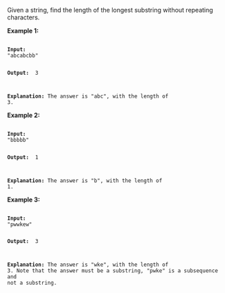 Given a string, find the length of the longest substring without repeating characters.

<strong>Example 1: </strong>

<code>
<strong>Input:</strong>
"abcabcbb"
 
<strong>Output: </strong>
3

<strong>Explanation:</strong>
The answer is "abc", with the length of 3.
</code>

<strong>Example 2: </strong>

<code>
<strong>Input:</strong>
"bbbbb"
 
<strong>Output: </strong>
1

<strong>Explanation:</strong>
The answer is "b", with the length of 1.
</code>

<strong>Example 3: </strong>

<code>
<strong>Input:</strong>
"pwwkew"
 
<strong>Output: </strong>
3

<strong>Explanation:</strong>
The answer is "wke", with the length of 3. 
             Note that the answer must be a substring, "pwke" is a subsequence and not a substring.
</code>